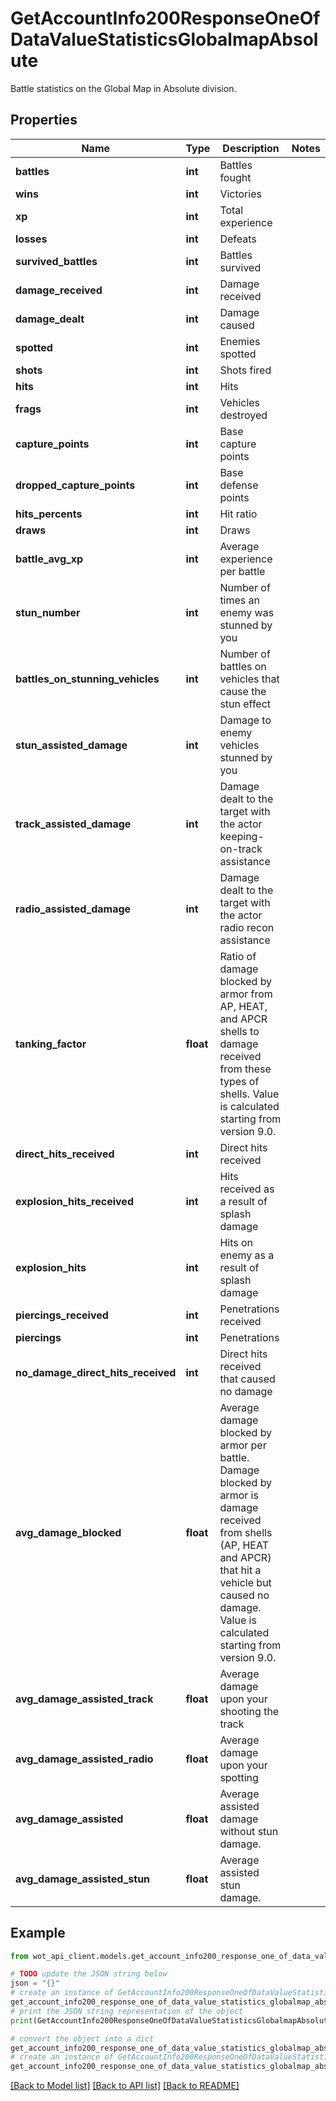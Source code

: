 # GetAccountInfo200ResponseOneOfDataValueStatisticsGlobalmapAbsolute

Battle statistics on the Global Map in Absolute division.

## Properties

Name | Type | Description | Notes
------------ | ------------- | ------------- | -------------
**battles** | **int** | Battles fought | 
**wins** | **int** | Victories | 
**xp** | **int** | Total experience | 
**losses** | **int** | Defeats | 
**survived_battles** | **int** | Battles survived | 
**damage_received** | **int** | Damage received | 
**damage_dealt** | **int** | Damage caused | 
**spotted** | **int** | Enemies spotted | 
**shots** | **int** | Shots fired | 
**hits** | **int** | Hits | 
**frags** | **int** | Vehicles destroyed | 
**capture_points** | **int** | Base capture points | 
**dropped_capture_points** | **int** | Base defense points | 
**hits_percents** | **int** | Hit ratio | 
**draws** | **int** | Draws | 
**battle_avg_xp** | **int** | Average experience per battle | 
**stun_number** | **int** | Number of times an enemy was stunned by you | 
**battles_on_stunning_vehicles** | **int** | Number of battles on vehicles that cause the stun effect | 
**stun_assisted_damage** | **int** | Damage to enemy vehicles stunned by you | 
**track_assisted_damage** | **int** | Damage dealt to the target with the actor keeping-on-track assistance | 
**radio_assisted_damage** | **int** | Damage dealt to the target with the actor radio recon assistance | 
**tanking_factor** | **float** | Ratio of damage blocked by armor from AP, HEAT, and APCR shells to damage received from these types of shells. Value is calculated starting from version 9.0. | 
**direct_hits_received** | **int** | Direct hits received | 
**explosion_hits_received** | **int** | Hits received as a result of splash damage | 
**explosion_hits** | **int** | Hits on enemy as a result of splash damage | 
**piercings_received** | **int** | Penetrations received | 
**piercings** | **int** | Penetrations | 
**no_damage_direct_hits_received** | **int** | Direct hits received that caused no damage | 
**avg_damage_blocked** | **float** | Average damage blocked by armor per battle. Damage blocked by armor is damage received from shells (AP, HEAT and APCR) that hit a vehicle but caused no damage. Value is calculated starting from version 9.0. | 
**avg_damage_assisted_track** | **float** | Average damage upon your shooting the track | 
**avg_damage_assisted_radio** | **float** | Average damage upon your spotting | 
**avg_damage_assisted** | **float** | Average assisted damage without stun damage. | 
**avg_damage_assisted_stun** | **float** | Average assisted stun damage. | 

## Example

```python
from wot_api_client.models.get_account_info200_response_one_of_data_value_statistics_globalmap_absolute import GetAccountInfo200ResponseOneOfDataValueStatisticsGlobalmapAbsolute

# TODO update the JSON string below
json = "{}"
# create an instance of GetAccountInfo200ResponseOneOfDataValueStatisticsGlobalmapAbsolute from a JSON string
get_account_info200_response_one_of_data_value_statistics_globalmap_absolute_instance = GetAccountInfo200ResponseOneOfDataValueStatisticsGlobalmapAbsolute.from_json(json)
# print the JSON string representation of the object
print(GetAccountInfo200ResponseOneOfDataValueStatisticsGlobalmapAbsolute.to_json())

# convert the object into a dict
get_account_info200_response_one_of_data_value_statistics_globalmap_absolute_dict = get_account_info200_response_one_of_data_value_statistics_globalmap_absolute_instance.to_dict()
# create an instance of GetAccountInfo200ResponseOneOfDataValueStatisticsGlobalmapAbsolute from a dict
get_account_info200_response_one_of_data_value_statistics_globalmap_absolute_from_dict = GetAccountInfo200ResponseOneOfDataValueStatisticsGlobalmapAbsolute.from_dict(get_account_info200_response_one_of_data_value_statistics_globalmap_absolute_dict)
```
[[Back to Model list]](../README.md#documentation-for-models) [[Back to API list]](../README.md#documentation-for-api-endpoints) [[Back to README]](../README.md)



